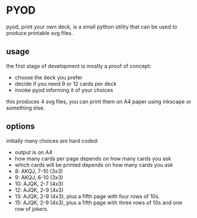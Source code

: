 PYOD
====
pyod, print your own deck, is a small python utility that can be used to produce printable svg files.

usage
-----
the first stage of development is mostly a proof of concept:
* choose the deck you prefer
* decide if you need 9 or 12 cards per deck
* invoke pyod informing it of your choices

this produces 4 svg files, you can print them on A4 paper using inkscape or something else.

options
-------
initially many choices are hard coded:
* output is on A4
* how many cards per page depends on how many cards you ask
* which cards will be printed depends on how many cards you ask
 * 8: AKQJ, 7-10 (3x3)
 * 9: AKQJ, 6-10 (3x3)
 * 10: AJQK, 2-7 (4x3)
 * 12: AJQK, 2-9 (4x3)
 * 13: AJQK, 2-9 (4x3), plus a fifth page with four rows of 10s.
 * 15: AJQK, 2-9 (4x3), plus a fifth page with three rows of 10s and one row of jokers.
